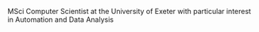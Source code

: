 MSci Computer Scientist at the University of Exeter with particular interest in Automation and Data Analysis

